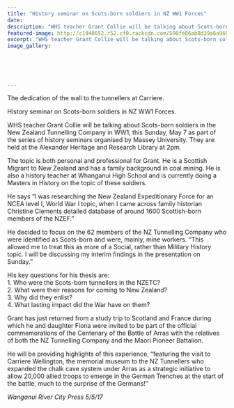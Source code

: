 ```yaml
---
title: "History seminar on Scots-born soldiers in NZ WW1 Forces"
date: 
description: "WHS teacher Grant Collie will be talking about Scots-born soldiers in the New Zealand Tunnelling Company in WW1, as part of the series of history seminars organised by Massey University..."
featured-image: http://c1940652.r52.cf0.rackcdn.com/590fe86ab8d39a6a96000824/Grant-Collie-History-seminar-on-Scots-born-soldiers-in-NZ-WW1-Forces-RCP-4-May.jpg
excerpt: "WHS teacher Grant Collie will be talking about Scots-born soldiers in the New Zealand Tunnelling Company in WW1, as part of the series of history seminars organised by Massey University."
image_gallery:
    
    
    
    
    
---
```


<p><span>The dedication of the wall to the tunnellers at Carriere.</span></p>
<p>History seminar on Scots-born soldiers in NZ WW1 Forces.</p>
<p>WHS teacher Grant Collie will be talking about Scots-born soldiers in the New Zealand Tunnelling Company in WW1, this Sunday, May 7 as part of the series of history seminars organised by Massey University. They are held at the Alexander Heritage and Research Library at 2pm.&nbsp;</p>
<p>The topic is both personal and professional for Grant. He is a Scottish Migrant to New Zealand and has a family background in coal mining. He is a<span class="text_exposed_show">lso a history teacher at Whanganui High School and is currently doing a Masters in History on the topic of these soldiers.<br /></span></p>
<p><span class="text_exposed_show">He says &ldquo;I was researching the New Zealand Expeditionary Force for an NCEA level I, World War I topic, when I came across family historian Christine Clements detailed database of around 1600 Scottish-born members of the NZEF.&rdquo;<br /></span></p>
<p><span class="text_exposed_show">He decided to focus on the 62 members of the NZ Tunnelling Company who were identified as Scots-born and were, mainly, mine workers. &ldquo;This allowed me to treat this as more of a Social, rather than Military History topic. I will be discussing my interim findings in the presentation on Sunday.&rdquo;<br /></span></p>
<p><span class="text_exposed_show">His key questions for his thesis are:<br />1. Who were the Scots-born tunnellers in the NZETC?<br />2. What were their reasons for coming to New Zealand?<br />3. Why did they enlist?<br />4. What lasting impact did the War have on them?<br /></span></p>
<p><span class="text_exposed_show">Grant has just returned from a study trip to Scotland and France during which he and daughter Fiona were invited to be part of the official commemorations of the Centenary of the Battle of Arras with the relatives of both the NZ Tunnelling Company and the Maori Pioneer Battalion.&nbsp;<br /></span></p>
<p><span class="text_exposed_show">He will be providing highlights of this experience, &ldquo;featuring the visit to Carriere Wellington, the memorial museum to the NZ Tunnellers who expanded the chalk cave system under Arras as a strategic initiative to allow 20,000 allied troops to emerge in the German Trenches at the start of the battle, much to the surprise of the Germans!&rdquo;</span></p>
<div class="text_exposed_show">
<p><em>Wanganui River City Press 5/5/17</em></p>
</div>

